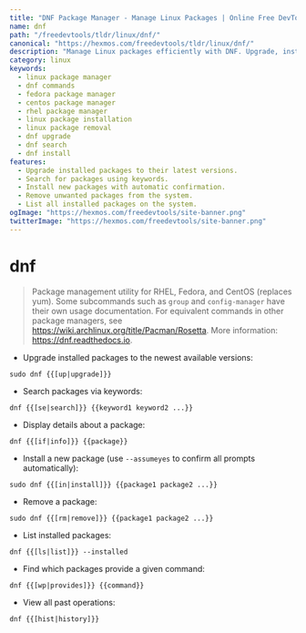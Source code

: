 ```yaml
---
title: "DNF Package Manager - Manage Linux Packages | Online Free DevTools by Hexmos"
name: dnf
path: "/freedevtools/tldr/linux/dnf/"
canonical: "https://hexmos.com/freedevtools/tldr/linux/dnf/"
description: "Manage Linux packages efficiently with DNF. Upgrade, install, remove, and search packages easily. Free online tool, no registration required."
category: linux
keywords:
  - linux package manager
  - dnf commands
  - fedora package manager
  - centos package manager
  - rhel package manager
  - linux package installation
  - linux package removal
  - dnf upgrade
  - dnf search
  - dnf install
features:
  - Upgrade installed packages to their latest versions.
  - Search for packages using keywords.
  - Install new packages with automatic confirmation.
  - Remove unwanted packages from the system.
  - List all installed packages on the system.
ogImage: "https://hexmos.com/freedevtools/site-banner.png"
twitterImage: "https://hexmos.com/freedevtools/site-banner.png"
---
```


# dnf

> Package management utility for RHEL, Fedora, and CentOS (replaces yum).
> Some subcommands such as `group` and `config-manager` have their own usage documentation.
> For equivalent commands in other package managers, see <https://wiki.archlinux.org/title/Pacman/Rosetta>.
> More information: <https://dnf.readthedocs.io>.

- Upgrade installed packages to the newest available versions:

`sudo dnf {{[up|upgrade]}}`

- Search packages via keywords:

`dnf {{[se|search]}} {{keyword1 keyword2 ...}}`

- Display details about a package:

`dnf {{[if|info]}} {{package}}`

- Install a new package (use `--assumeyes` to confirm all prompts automatically):

`sudo dnf {{[in|install]}} {{package1 package2 ...}}`

- Remove a package:

`sudo dnf {{[rm|remove]}} {{package1 package2 ...}}`

- List installed packages:

`dnf {{[ls|list]}} --installed`

- Find which packages provide a given command:

`dnf {{[wp|provides]}} {{command}}`

- View all past operations:

`dnf {{[hist|history]}}`
